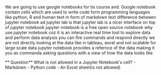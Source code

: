 We are going to use google notebooks for tis course and.
Google notebook contain cells which are used to write code form programming languages like python, R and human text in form of markdown text
difference between jupyter notebook ad jupyter lab is that jupyter lab is a nicer interface on top of jupyter notebook
jupyter notebook is a free open source notebook
why use jupyter notebook coz it is an interactive real time tool to explore data and perform data analysis you can fire commands and respond directly 
we are not directly looking at the data like in tableau, excel and not scalable for large scale data 
jupyter notebook provides a refernce of the data making it you as commanda asking questions with a view of how the data looks like

 ** Question**
 What is not allowed in a Jupyter Notebook's cell?
    - Markdown
    - Python code
    - An Excel sheet(is not allowed)
